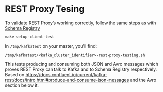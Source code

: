 # REST Proxy Tesing

To validate REST Proxy's working correctly, follow the same steps as with [Schema Registry](schema_registry_testing.md)
```
make setup-client-test
```

In `/tmp/kafkatest` on your master, you'll find:
```
/tmp/kafkatest/<kafka_cluster_identifier>-rest-proxy-testing.sh
```
This tests producing and consuming both JSON and Avro messages which proves REST Proxy can talk to Kafka and to Schema Registry respectively. Based on https://docs.confluent.io/current/kafka-rest/docs/intro.html#produce-and-consume-json-messages and the Avro section below it.